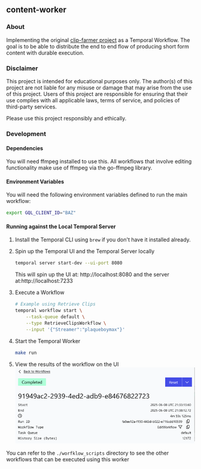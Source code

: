 ## content-worker

### About
Implementing the original [clip-farmer project](https://github.com/skhanal5/clip-farmer) as a Temporal Workflow. The goal is to be able to distribute the end to end flow of producing short form content with durable execution. 

### Disclaimer

This project is intended for educational purposes only. The author(s) of this project are not liable for any misuse or damage that may arise from the use of this project. Users of this project are responsible for ensuring that their use complies with all applicable laws, terms of service, and policies of third-party services.

Please use this project responsibly and ethically.

### Development

#### Dependencies
You will need ffmpeg installed to use this. All workflows that involve editing functionality make use of ffmpeg via the go-ffmpeg library. 

#### Environment Variables
You will need the following environment variables defined to run the main workflow:
```bash
export GQL_CLIENT_ID="BAZ"
```

#### Running against the Local Temporal Server

1. Install the Temporal CLI using `brew` if you don't have it installed already. 

2. Spin up the Temporal UI and the Temporal Server locally
    ```bash
    temporal server start-dev --ui-port 8080
    ```
    This will spin up the UI at: http://localhost:8080 and the server at:http://localhost:7233

3. Execute a Workflow
    ```bash
    # Example using Retrieve Clips
    temporal workflow start \
        --task-queue default \
        --type RetrieveClipsWorkflow \
        --input '{"Streamer":"plaqueboymax"}'
    ```

4. Start the Temporal Worker
    ```bash
    make run
    ```

5. View the results of the workflow on the UI ![alt text](./static/image.png)

You can refer to the `./worfklow_scripts` directory to see the other workflows that can be executed using this worker